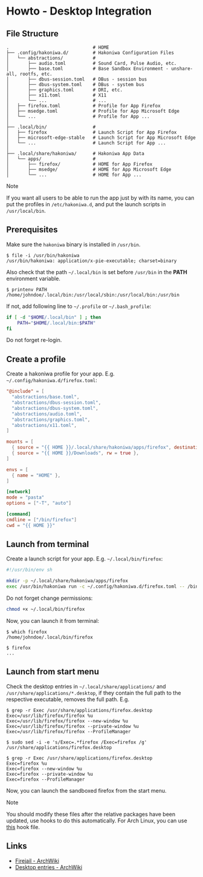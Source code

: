 # Howto - Desktop Integration

## File Structure

```console
.                               # HOME
├── .config/hakoniwa.d/         # Hakoniwa Configuration Files
│   └── abstractions/           #
│       ├── audio.toml          # Sound Card, Pulse Audio, etc.
│       ├── base.toml           # Base Sandbox Environment - unshare-all, rootfs, etc.
│       ├── dbus-session.toml   # DBus - session bus
│       ├── dbus-system.toml    # DBus - system bus
│       ├── graphics.toml       # DRI, etc.
│       ├── x11.toml            # X11
│       └── ...                 # ...
│   ├── firefox.toml            # Profile for App Firefox
│   ├── msedge.toml             # Profile for App Microsoft Edge
│   └── ...                     # Profile for App ...
│
├── .local/bin/                 #
│   ├── firefox                 # Launch Script for App Firefox
│   ├── microsoft-edge-stable   # Launch Script for App Microsoft Edge
│   └── ...                     # Launch Script for App ...
│
├── .local/share/hakoniwa/      # Hakoniwa App Data
│   └── apps/                   #
│       ├── firefox/            # HOME for App Firefox
│       ├── msedge/             # HOME for App Microsoft Edge
│       └── ...                 # HOME for App ...
```

> [!NOTE]
> If you want all users to be able to run the app just by with its name, you can put the
> profiles in `/etc/hakoniwa.d`, and put the launch scripts in `/usr/local/bin`.

## Prerequisites

Make sure the `hakoniwa` binary is installed in `/usr/bin`.

```console
$ file -i /usr/bin/hakoniwa
/usr/bin/hakoniwa: application/x-pie-executable; charset=binary
```

Also check that the path `~/.local/bin` is set before `/usr/bin` in the **PATH** environment variable.

```console
$ printenv PATH
/home/johndoe/.local/bin:/usr/local/sbin:/usr/local/bin:/usr/bin
```

If not, add following line to `~/.profile` or `~/.bash_profile`:

```sh
if [ -d "$HOME/.local/bin" ] ; then
    PATH="$HOME/.local/bin:$PATH"
fi
```

Do not forget re-login.

## Create a profile

Create a hakoniwa profile for your app. E.g. `~/.config/hakoniwa.d/firefox.toml`:

```toml
"@include" = [
  "abstractions/base.toml",
  "abstractions/dbus-session.toml",
  "abstractions/dbus-system.toml",
  "abstractions/audio.toml",
  "abstractions/graphics.toml",
  "abstractions/x11.toml",
]

mounts = [
  { source = "{{ HOME }}/.local/share/hakoniwa/apps/firefox", destination = "{{ HOME }}", rw = true },
  { source = "{{ HOME }}/Downloads", rw = true },
]

envs = [
  { name = "HOME" },
]

[network]
mode = "pasta"
options = ["-T", "auto"]

[command]
cmdline = ["/bin/firefox"]
cwd = "{{ HOME }}"
```

## Launch from terminal

Create a launch script for your app. E.g. `~/.local/bin/firefox`:

```sh
#!/usr/bin/env sh

mkdir -p ~/.local/share/hakoniwa/apps/firefox
exec /usr/bin/hakoniwa run -c ~/.config/hakoniwa.d/firefox.toml -- /bin/firefox "$@"
```

Do not forget change permissions:

```sh
chmod +x ~/.local/bin/firefox
```

Now, you can launch it from terminal:

```console
$ which firefox
/home/johndoe/.local/bin/firefox

$ firefox
...
```

## Launch from start menu

Check the desktop entries in `~/.local/share/applications/` and `/usr/share/applications/*.desktop`,
if they contain the full path to the respective executable, removes the full path. E.g.

```console
$ grep -r Exec /usr/share/applications/firefox.desktop
Exec=/usr/lib/firefox/firefox %u
Exec=/usr/lib/firefox/firefox --new-window %u
Exec=/usr/lib/firefox/firefox --private-window %u
Exec=/usr/lib/firefox/firefox --ProfileManager

$ sudo sed -i -e 's/Exec=.*firefox /Exec=firefox /g' /usr/share/applications/firefox.desktop

$ grep -r Exec /usr/share/applications/firefox.desktop
Exec=firefox %u
Exec=firefox --new-window %u
Exec=firefox --private-window %u
Exec=firefox --ProfileManager
```

Now, you can launch the sandboxed firefox from the start menu.

> [!NOTE]
> You should modify these files after the relative packages have been updated, use hooks to do this
> automatically. For Arch Linux, you can use [this](./pm/libalpm/hooks/hakoniwa.hook) hook file.

## Links

- [Firejail - ArchWiki]
- [Desktop entries - ArchWiki]

[Firejail - ArchWiki]: https://wiki.archlinux.org/title/Firejail
[Desktop entries - ArchWiki]: https://wiki.archlinux.org/title/Desktop_entries
